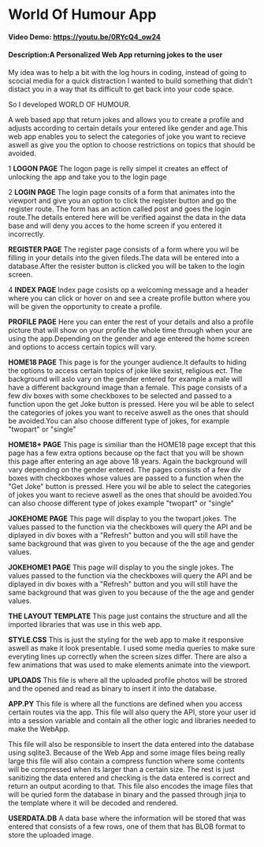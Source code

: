 # World Of Humour App
#### Video Demo:  https://youtu.be/0RYcQ4_ow24
#### Description:A Personalized Web App returning jokes to the user

My idea was to help a bit with the log hours in coding, instead of going to scocial media for a quick distraction I wanted to build something that didn't distact you in a way that its difficult to get back into your code space.

So I developed WORLD OF HUMOUR.

A web based app that return jokes and allows you to create a profile and adjusts according to certain details your entered like gender and age.This web app enables you to select the categories of joke you want to recieve aswell as give you the option to choose restrictions on topics that should be avoided.


1 **LOGON PAGE**
The logon page is relly simpel it creates an effect of unlocking the app and take you to the login page

2 **LOGIN PAGE**
The login page consits of a form that animates into the viewport and give you an option to click the register button and go the register route.
The form has an action called post and goes the login route.The details entered here will be verified against the data in the data base and will deny you acces to the home screen if you entered it incorrectly.

 **REGISTER PAGE**
The register page consists of a form where you wil be filling in your details into the given fileds.The data will be entered into a database.After the resister button is clicked you will be taken to the login screen.

4 **INDEX PAGE**
Index page cosists op a welcoming message and a header where you can click or hover on and see a create profile button where you will be given the opportunity to create a profile.

**PROFILE PAGE**
Here you can enter the rest of your details and also a profile picture that will show on your profile the whole time through when your are using the app.Depending on the gender and age entered the home screen and options to access certain topics will vary.

**HOME18 PAGE**
This page is for the younger audience.It defaults to hiding the options to access certain topics of joke like sexist, religious ect.
The background will aslo vary on the gender entered for example a male will have a different background image than a female.
This page consists of a few div boxes with some checkboxes to be selected and passed to a function upon the get Joke button is pressed.
Here you wil be able to select the categories of jokes you want to receive aswell as the ones that should be avoided.You can also choose different type of jokes, for example "twopart" or "single"

**HOME18+ PAGE**
This page is similiar than the HOME18 page except that this page has a few extra options because op the fact that you will be shown this page after entering an age above 18 years. Again the background will vary depending on the gender entered.
The pages consists of a few div boxes with checkboxes whose values are passed to a function when the "Get Joke" button is pressed.
Here you wil be able to select the categories of jokes you want to recieve aswell as the ones that should be avoided.You can also choose different type of jokes example "twopart" or "single"

**JOKEHOME PAGE**
This page will display to you the twopart jokes. The values passed to the function via the checkboxes will query the API and be diplayed in div boxes with a "Refresh" button and you will still have the same background that was given to you because of the the age and gender values.

**JOKEHOME1 PAGE**
This page will display to you the single jokes. The values passed to the function via the checkboxes will query the API and be diplayed in div boxes with a "Refresh" button and you will still have the same background that was given to you because of the the age and gender values.

**THE LAYOUT TEMPLATE**
This page just contains the structure and all the imported libraries that was use in this web app.

**STYLE.CSS**
This is just the styling for the web app to make it responsive aswell as make it look presentable. I used some media queries to make sure everyting lines up correctly when the screen sizes differ.
There are also a few animations that was used to make elements animate into the viewport.

**UPLOADS**
This file is where all the uploaded profile photos will be strored and the opened and read as binary to insert it into the database.

**APP.PY**
This file is where all the functions are defined when you access certain routes via the app.
This file will also query the API, store your user id into a session variable and contain all the other logic and libraries needed to make the WebApp.

This file will also be responsible to insert the data entered into the database using sqlite3.
Because of the Web App and some image files being really large this file will also contain a compress function where some contents will be compressed when its larger than a certain size.
The rest is just sanitizing the data entered and checking is the data entered is correct and return an output acording to that.
This file also encodes the image files that will be quried form the database in binary and the passed through jinja to the template where it will be decoded and rendered.

**USERDATA.DB**
A data base where the information will be stored that was entered that consists of a few rows, one of them that has BLOB format to store the uploaded image.
